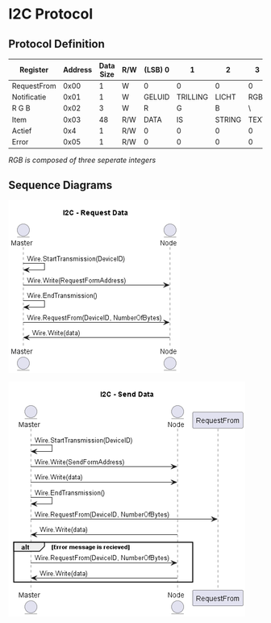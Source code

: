 # I2C Protocol

## Protocol Definition

| Register | Address | Data Size | R/W | (LSB) 0 | 1 | 2 | 3 | 4 | 5 | 6 | (MSB) 7 |
|----------|---------|-----------|-----|---|---|---|---|---|---|---|---
| RequestFrom | 0x00 | 1 | W | 0 | 0 | 0 | 0 | 0 | 0 | 0 | 0
| Notificatie | 0x01 | 1 | W | GELUID | TRILLING | LICHT | RGB | \ | \ | \ | \ |
| R G B | 0x02 | 3 | W | R | G | B | \ | \ | \ | \ | \ |
| Item | 0x03 | 48 | R/W | DATA | IS | STRING | TEXT | \ | \ | \ | \ |
| Actief | 0x4 | 1 | R/W | 0 | 0 | 0 | 0 | 0 | 0 | 0 | 0 |
| Error | 0x05 | 1 | R/W | 0 | 0 | 0 | 0 | 0 | 0 | 0 | 0 |

_RGB is composed of three seperate integers_

## Sequence Diagrams

!["Request Data Sequence Diagram"](RequestData.png)

!["Send Data Sequence Diagram"](SendData.png)
